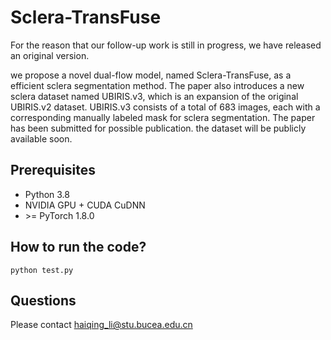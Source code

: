 # Sclera-TransFuse
For the reason that our follow-up work is still in progress, we have released an original version. 

we propose a novel dual-flow model, named Sclera-TransFuse, as a efficient sclera segmentation method. The paper also introduces a new sclera dataset
named UBIRIS.v3, which is an expansion of the original UBIRIS.v2 dataset. UBIRIS.v3 consists of a total of 683 images, each with a corresponding manually labeled mask
for sclera segmentation. The paper has been submitted for possible publication. the dataset will be publicly available soon.


## Prerequisites

- Python 3.8
-  NVIDIA GPU + CUDA CuDNN
-  \>= PyTorch 1.8.0

## How to run the code?

```
python test.py 
```

## Questions
Please contact haiqing_li@stu.bucea.edu.cn
